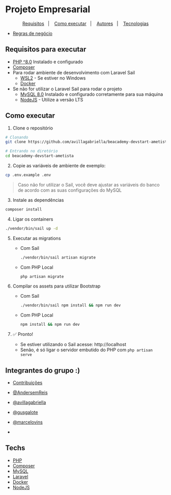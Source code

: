 # Projeto Empresarial

<p align="center">
  <a href="#requisitos-para-executar">Requisitos</a>&nbsp;&nbsp;&nbsp;|&nbsp;&nbsp;&nbsp;
  <a href="#como-executar">Como executar</a>&nbsp;&nbsp;&nbsp;|&nbsp;&nbsp;&nbsp;
  <a href="#autores">Autores</a>&nbsp;&nbsp;&nbsp;|&nbsp;&nbsp;&nbsp;
  <a href="#techs">Tecnologias</a>
</p>

-   [Regras de negócio](https://difficult-baryonyx-f99.notion.site/Projeto-Empresarial-1ef26572b7b34692bc77b53d7141eda4)

## Requisitos para executar

-   [PHP ^8.0](https://www.php.net/downloads.php) Instalado e configurado
-   [Composer](https://getcomposer.org/download/)
-   Para rodar ambiente de desenvolvimento com Laravel Sail
    -   [WSL2](https://docs.microsoft.com/pt-br/windows/wsl/install) - Se estiver no Windows
    -   [Docker](https://docs.docker.com/get-docker/)
-   Se não for utilizar o Laravel Sail para rodar o projeto
    -   [MySQL 8.0](https://www.mysql.com/downloads/) Instalado e configurado corretamente para sua máquina
    -   [NodeJS](https://nodejs.org/en/download/) - Utilize a versão LTS

## Como executar

1. Clone o repositório

```bash
# Clonando
git clone https://github.com/avillagabriella/beacademy-devstart-ametista.git

# Entrando no diretório
cd beacademy-devstart-ametista
```

2. Copie as variáveis de ambiente de exemplo:

```bash
cp .env.example .env
```

> Caso não for utilizar o Sail, você deve ajustar as variáveis do banco de acordo com as suas configurações do MySQL

3. Instale as dependências

```bash
composer install
```

4. Ligar os containers

```bash
./vendor/bin/sail up -d
```

5. Executar as migrations

    - Com Sail
        ```bash
        ./vendor/bin/sail artisan migrate
        ```
    - Com PHP Local
        ```bash
        php artisan migrate
        ```

6. Compilar os assets para utilizar Bootstrap

    - Com Sail
        ```bash
        ./vendor/bin/sail npm install && npm run dev
        ```
    - Com PHP Local
        ```bash
        npm install && npm run dev
        ```

7. ✅ Pronto!
    - Se estiver utilizando o Sail acesse: http://localhost
    - Senão, é só ligar o servidor embutido do PHP com `php artisan serve`

## Integrantes do grupo :)

-   [Contribuições](https://github.com/gusgalote/beacademy-devstart-ametista/graphs/contributors)

-   [@AndersemReis](https://github.com/andersemreis)
-   [@avillagabriella](https://github.com/avillagabriella)
-   [@gusgalote](https://www.github.com/gusgalote)
-   [@marcelovins](https://github.com/marcelovins)
-

## Techs

-   [PHP](https://www.php.net/)
-   [Composer](https://getcomposer.org/)
-   [MySQL](https://www.mysql.com/)
-   [Laravel](https://laravel.com/)
-   [Docker](https://docker.com/)
-   [NodeJS](https://nodejs.org/)
